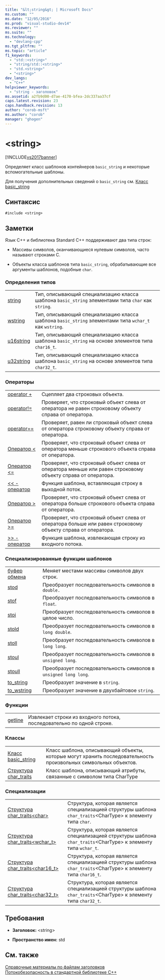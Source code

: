 ```yaml
---
title: "&lt;string&gt; | Microsoft Docs"
ms.custom: ""
ms.date: "12/05/2016"
ms.prod: "visual-studio-dev14"
ms.reviewer: ""
ms.suite: ""
ms.technology: 
  - "devlang-cpp"
ms.tgt_pltfrm: ""
ms.topic: "article"
f1_keywords: 
  - "std::<string>"
  - "string/std::<string>"
  - "std.<string>"
  - "<string>"
dev_langs: 
  - "C++"
helpviewer_keywords: 
  - "string - заголовок"
ms.assetid: a2fb9d00-d7ae-4170-bfea-2dc337aa37cf
caps.latest.revision: 23
caps.handback.revision: 13
author: "corob-msft"
ms.author: "corob"
manager: "ghogen"
---
```

# &lt;string&gt;
[!INCLUDE[vs2017banner](../assembler/inline/includes/vs2017banner.md)]

Определяет класс шаблонов контейнеров `basic_string` и некоторые вспомогательные шаблоны.  
  
 Для получения дополнительных сведений о `basic_string` см. [Класс basic\_string](../standard-library/basic-string-class.md)  
  
## Синтаксис  
  
```  
#include <string>  
```  
  
## Заметки  
 Язык C\+\+ и библиотека Standard C\+\+ поддерживают два типа строк:  
  
-   Массивы символов, оканчивающиеся нулевым символов, часто называют строками C.  
  
-   Объекты класса шаблонов типа `basic_string`, обрабатывающие все аргументы шаблонов, подобные `char`.  
  
### Определения типов  
  
|||  
|-|-|  
|[string](../Topic/string%20\(C++%20STL%20%3Cstring%3E\).md)|Тип, описывающий специализацию класса шаблона `basic_string` элементами типа `char` как `string`.|  
|[wstring](../Topic/wstring.md)|Тип, описывающий специализацию класса шаблона `basic_string` элементами типа `wchar_t` как `wstring`.|  
|[u16string](../Topic/u16string.md)|Тип, описывающий специализацию класса шаблона `basic_string` на основе элементов типа `char16_t`.|  
|[u32string](../Topic/u32string.md)|Тип, описывающий специализацию класса шаблона `basic_string` на основе элементов типа `char32_t`.|  
  
### Операторы  
  
|||  
|-|-|  
|[operator \+](../Topic/operator+%20\(%3Cstring%3E\).md)|Сцепляет два строковых объекта.|  
|[operator\!\=](../Topic/operator!=%20\(%3Cstring%3E\).md)|Проверяет, что строковый объект слева от оператора не равен строковому объекту справа от оператора.|  
|[operator\=\=](../Topic/operator==%20\(%3Cstring%3E\).md)|Проверяет, равен ли строковый объект слева от оператора строковому объекту справа от оператора.|  
|[Оператор \<](../Topic/operator%3C%20\(%3Cstring%3E\).md)|Проверяет, что строковый объект слева от оператора меньше строкового объекта справа от оператора.|  
|[Оператор \<\=](../Topic/operator%3C=%20\(in%20%3Cstring%3E\).md)|Проверяет, что строковый объект слева от оператора меньше или равен строковому объекту справа от оператора.|  
|[\<\< \- оператор](../Topic/operator%3C%3C%20\(%3Cstring%3E\).md)|Функция шаблона, вставляющая строку в выходной поток.|  
|[Оператор \>](../Topic/operator%3E%20\(%3Cstring%3E\).md)|Проверяет, что строковый объект слева от оператора больше строкового объекта справа от оператора.|  
|[Оператор \>\=](../Topic/operator%3E=%20\(%3Cstring%3E\).md)|Проверяет, что строковый объект слева от оператора больше или равен строковому объекту справа от оператора.|  
|[\>\> \- оператор](../Topic/operator%3E%3E%20\(%3Cstring%3E\).md)|Функция шаблона, извлекающая строку из входного потока.|  
  
### Специализированные функции шаблонов  
  
|||  
|-|-|  
|[буфер обмена](../Topic/swap%20\(C++%20STL%20%3Cstring%3E\).md)|Меняет местами массивы символов двух строк.|  
|[stod](../Topic/stod.md)|Преобразует последовательность символов в `double.`|  
|[stof](../Topic/stof.md)|Преобразует последовательность символов в `float`.|  
|[stoi](../Topic/stoi.md)|Преобразует последовательность символов в целое число.|  
|[stold](../Topic/stold.md)|Преобразует последовательность символов в `long double`.|  
|[stoll](../Topic/stoll.md)|Преобразует последовательность символов в `long long`.|  
|[stoul](../Topic/stoul.md)|Преобразует последовательность символов в `unsigned long`.|  
|[stoull](../Topic/stoull.md)|Преобразует последовательность символов в `unsigned long long`.|  
|[to\_string](../Topic/to_string.md)|Преобразует значение в `string`.|  
|[to\_wstring](../Topic/to_wstring.md)|Преобразует значение в двухбайтовое `string`.|  
  
### Функции  
  
|||  
|-|-|  
|[getline](../Topic/getline%20Template%20Function.md)|Извлекает строки из входного потока, последовательно по одной строке.|  
  
### Классы  
  
|||  
|-|-|  
|[Класс basic\_string](../standard-library/basic-string-class.md)|Класс шаблона, описывающий объекты, которые могут хранить последовательность произвольных символьных объектов.|  
|[Структура char\_traits](../standard-library/char-traits-struct.md)|Класс шаблона, описывающий атрибуты, связанные с символом типа CharType|  
  
### Специализации  
  
|||  
|-|-|  
|[Структура char\_traits\<char\>](../standard-library/char-traits-char-struct.md)|Структура, которая является специализацией структуры шаблона `char_traits`\<CharType\> к элементу типа `char`.|  
|[Структура char\_traits\<wchar\_t\>](../standard-library/char-traits-wchar-t-struct.md)|Структура, которая является специализацией структуры шаблона `char_traits`\<CharType\> к элементу типа `wchar_t`.|  
|[Структура char\_traits\<char16\_t\>](../standard-library/char-traits-char16-t-struct.md)|Структура, которая является специализацией структуры шаблона `char_traits`\<CharType\> к элементу типа `char16_t`.|  
|[Структура char\_traits\<char32\_t\>](../standard-library/char-traits-char32-t-struct.md)|Структура, которая является специализацией структуры шаблона `char_traits`\<CharType\> к элементу типа `char32_t`.|  
  
## Требования  
  
-   **Заголовок:** \<string\>  
  
-   **Пространство имен:** std  
  
## См. также  
 [Справочные материалы по файлам заголовков](../standard-library/cpp-standard-library-header-files.md)   
 [Потокобезопасность в стандартной библиотеке C\+\+](../standard-library/thread-safety-in-the-cpp-standard-library.md)